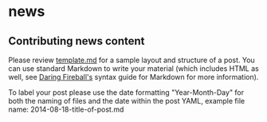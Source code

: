 news
====

Contributing news content
---

Please review [template.md](template.md) for a sample layout and structure of a post. You can use standard Markdown to write your material (which includes HTML as well, see [Daring Fireball's][df] syntax guide for Markdown for more information).

To label your post please use the date formatting "Year-Month-Day" for both the naming of files and the date within the post YAML, example file name: 2014-08-18-title-of-post.md

[df]: http://daringfireball.net/projects/markdown/syntax
